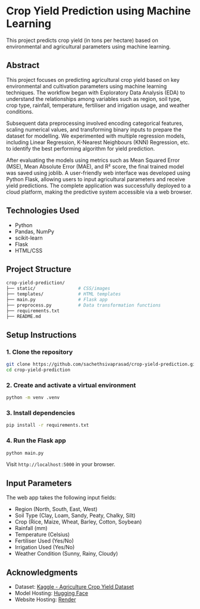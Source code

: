# Crop Yield Prediction using Machine Learning

This project predicts crop yield (in tons per hectare) based on environmental and agricultural parameters using machine learning.

## Abstract

This project focuses on predicting agricultural crop yield based on key environmental and cultivation parameters using machine learning techniques. The workflow began with Exploratory Data Analysis (EDA) to understand the relationships among variables such as region, soil type, crop type, rainfall, temperature, fertiliser and irrigation usage, and weather conditions.

Subsequent data preprocessing involved encoding categorical features, scaling numerical values, and transforming binary inputs to prepare the dataset for modelling. We experimented with multiple regression models, including Linear Regression, K-Nearest Neighbours (KNN) Regression, etc. to identify the best performing algorithm for yield prediction.

After evaluating the models using metrics such as Mean Squared Error (MSE), Mean Absolute Error (MAE), and R² score, the final trained model was saved using joblib. A user-friendly web interface was developed using Python Flask, allowing users to input agricultural parameters and receive yield predictions. The complete application was successfully deployed to a cloud platform, making the predictive system accessible via a web browser.

## Technologies Used

* Python
* Pandas, NumPy
* scikit-learn
* Flask
* HTML/CSS

## Project Structure

```bash
crop-yield-prediction/
├── static/                # CSS/images
├── templates/             # HTML templates
├── main.py                # Flask app
├── preprocess.py          # Data transformation functions
├── requirements.txt
├── README.md
```

## Setup Instructions

### 1. Clone the repository

```bash
git clone https://github.com/sachethsivaprasad/crop-yield-prediction.git
cd crop-yield-prediction
```

### 2. Create and activate a virtual environment

```bash
python -m venv .venv
```

### 3. Install dependencies

```bash
pip install -r requirements.txt
```

### 4. Run the Flask app

```bash
python main.py
```

Visit `http://localhost:5000` in your browser.

## Input Parameters

The web app takes the following input fields:

* Region (North, South, East, West)
* Soil Type (Clay, Loam, Sandy, Peaty, Chalky, Silt)
* Crop (Rice, Maize, Wheat, Barley, Cotton, Soybean)
* Rainfall (mm)
* Temperature (Celsius)
* Fertiliser Used (Yes/No)
* Irrigation Used (Yes/No)
* Weather Condition (Sunny, Rainy, Cloudy)

## Acknowledgments

* Dataset: [Kaggle - Agriculture Crop Yield Dataset](https://www.kaggle.com/datasets/samuelotiattakorah/agriculture-crop-yield)
* Model Hosting: [Hugging Face](https://huggingface.co/skcept/crop-yield-prediction)
* Website Hosting: [Render](https://crop-yield-prediction-063b.onrender.com)

